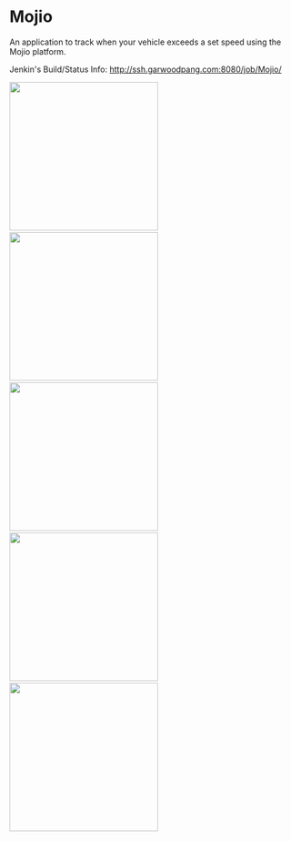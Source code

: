 Mojio
=====

An application to track when your vehicle exceeds a set speed using the Mojio platform.

Jenkin's Build/Status Info: <http://ssh.garwoodpang.com:8080/job/Mojio/>


<img width=261 src="https://raw.github.com/Team31/Mojio/master/Screenshots/screen1.png"/>
&nbsp;&nbsp;&nbsp;&nbsp;
<img width=261 src="https://raw.github.com/Team31/Mojio/master/Screenshots/screen2.png"/>
&nbsp;&nbsp;&nbsp;&nbsp;
<img width=261 src="https://raw.github.com/Team31/Mojio/master/Screenshots/screen3.png"/>
&nbsp;&nbsp;&nbsp;&nbsp;
<img width=261 src="https://raw.github.com/Team31/Mojio/master/Screenshots/screen4.png"/>
&nbsp;&nbsp;&nbsp;&nbsp;
<img width=261 src="https://raw.github.com/Team31/Mojio/master/Screenshots/screen5.png"/>

